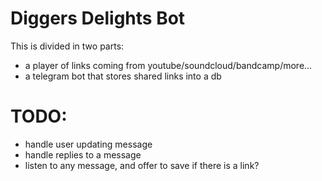 # Diggers Delights Bot

This is divided in two parts:

- a player of links coming from youtube/soundcloud/bandcamp/more...
- a telegram bot that stores shared links into a db

# TODO: 

- handle user updating message
- handle replies to a message
- listen to any message, and offer to save if there is a link?